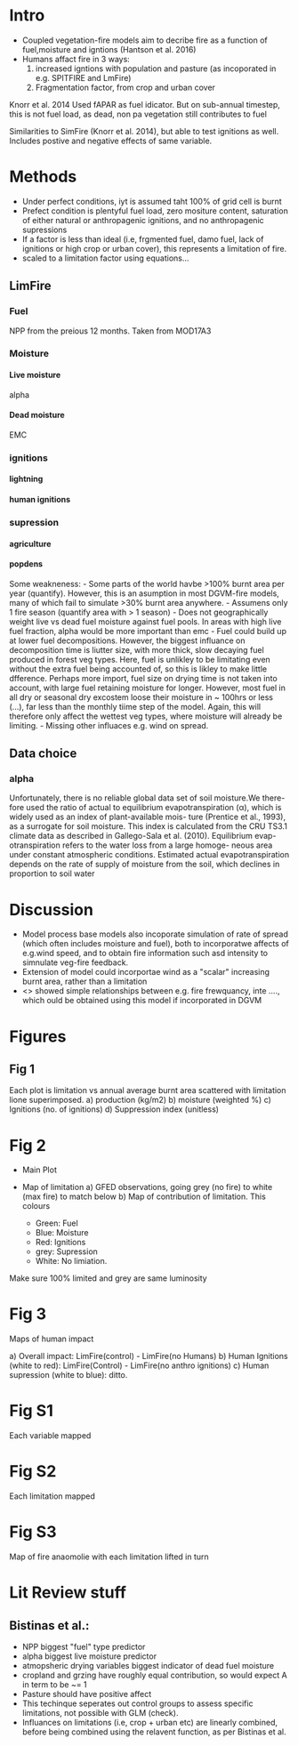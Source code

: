 # Intro

- Coupled vegetation-fire models aim to decribe fire as a function of fuel,moisture and igntions (Hantson et al. 2016)
- Humans affact fire in 3 ways:
	1. increased igntions with population and pasture (as incoporated in e.g. SPITFIRE and LmFire)
	1. Fragmentation factor, from crop and urban cover

Knorr et al. 2014 Used fAPAR as fuel idicator. But on sub-annual timestep, this is not fuel load, as dead, non pa vegetation
still contributes to fuel

Similarities to SimFire (Knorr et al. 2014), but able to test ignitions as well.
Includes postive and negative effects of same variable.

# Methods
- Under perfect conditions, iyt is assumed taht 100% of grid cell is burnt
- Prefect condition is plentyful fuel load, zero mositure content, saturation of either natural or anthropagenic ignitions, and no anthropagenic supressions
- If a factor is less than ideal (i.e, frgmented fuel, damo fuel, lack of ignitions or high crop or urban cover), this represents a limitation of fire.
- scaled to a limitation factor using equations...

## LimFire

### Fuel 
NPP from the preious 12 months.
Taken from MOD17A3

### Moisture

#### Live moisture

alpha

#### Dead moisture

EMC


### ignitions

#### lightning


#### human ignitions

### supression

#### agriculture

#### popdens


Some weakneness:
	- Some parts of the world havbe >100% burnt area per year (quantify). However, this is an asumption in most DGVM-fire models, many of which fail to simulate >30% burnt area anywhere.
        - Assumens only 1 fire season (quantify area with > 1 season)
	- Does not geographically weight live vs dead fuel moisture against fuel pools. In areas with high live fuel fraction, alpha would be more important than emc
	- Fuel could build up at lower fuel decompositions. However, the biggest influance on decomposition time is liutter size, with more thick, slow decaying fuel produced in forest veg types. Here, fuel is unlikley to be limitating even without the extra fuel being accounted of, so this is likley to make little dfference. Perhaps more import, fuel size on drying time is not taken into account, with large fuel retaining moisture for longer. However, most fuel in all dry or seasonal dry excostem loose their moisture in ~ 100hrs or less (...), far less than the monthly tiime step of the model. Again, this will therefore only affect the wettest veg types, where moisture will already be limiting.
	- Missing other influaces e.g. wind on spread.

## Data choice


### alpha
Unfortunately, there is no reliable global data set of soil moisture.We there- fore used the ratio of actual to equilibrium evapotranspiration (α), which is widely used as an index of plant-available mois- ture (Prentice et al., 1993), as a surrogate for soil moisture. This index is calculated from the CRU TS3.1 climate data as described in Gallego-Sala et al. (2010). Equilibrium evap- otranspiration refers to the water loss from a large homoge- neous area under constant atmospheric conditions. Estimated actual evapotranspiration depends on the rate of supply of moisture from the soil, which declines in proportion to soil water

# Discussion
- Model process base models also  incoporate simulation of rate of spread (which often includes moisture and fuel), both to incorporatwe affects of e.g.wind speed, and to obtain fire information such asd intensity to simnulate veg-fire feedback.
- Extension of model could incorportae wind as  a "scalar" increasing burnt area, rather than a limitation
- <<Brett>> showed simple relationships between e.g. fire frewquancy, inte ....,  which ould be obtained using this model if incorporated in DGVM


# Figures

## Fig 1
Each plot is limitation vs annual average burnt area scattered with limitation lione superimposed.
a) production (kg/m2)
b) moisture (weighted %)
c) Ignitions (no. of ignitions)
d) Suppression index (unitless)


# Fig 2

- Main Plot
- Map of limitation
a) GFED observations, going grey (no fire) to white (max fire) to match below
b) Map of contribution of limitation. This colours

	- Green: Fuel
	- Blue: Moisture
	- Red: Ignitions
	- grey: Supression
	- White: No limiation.

Make sure 100% limited and grey are same luminosity


# Fig 3
Maps of human impact

a) Overall impact: LimFire(control) - LimFire(no Humans)
b) Human Ignitions (white to red): LimFire(Control) - LimFire(no anthro ignitions) 
c) Human supression (white to blue): ditto.



# Fig S1
Each variable mapped

# Fig S2
Each limitation mapped

# Fig S3 
Map of fire anaomolie with each limitation lifted in turn



# Lit Review stuff
## Bistinas et al.:

- NPP biggest "fuel" type predictor
- alpha biggest live moisture predictor
- atmopsheric drying variables biggest indicator of dead fuel moisture
- cropland and grzing have roughly equal contribution, so would expect A in term to be ~= 1
- Pasture should have positive affect
- This techinque seperates out control groups to assess specific limitations, not possible with GLM (check).
- Influances on limitations (i.e, crop + urban etc) are linearly combined, before being combined using the relavent function, as per Bistinas et al.
